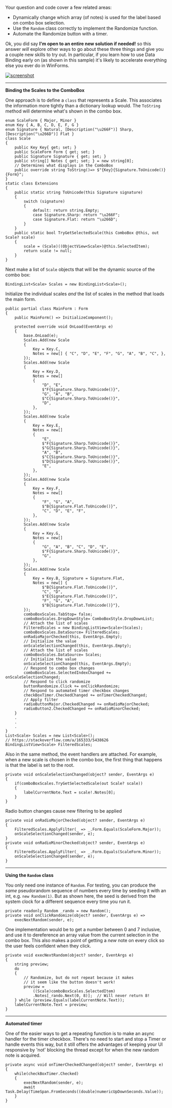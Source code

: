 Your question and code cover a few related areas:

- Dynamically change which array (of notes) is used for the label based on combo box selection.
- Use the `Random` class correctly to implement the Randomize function.
- Automate the Randomize button with a timer.

Ok, you did say **I'm open to an entire new solution if needed!** so this answer _will_ explore other ways to go about these three things and give you a couple new skills to try out. In particular, if you learn how to use Data Binding early on (as shown in this sample) it's likely to accelerate everything else you ever do in WinForms.

[![screenshot][1]][1]

***
**Binding the Scales to the ComboBox**

One approach is to define a `class` that represents a Scale. This associates the information more tightly than a dictionary lookup would. The `ToString` method will determine what's shown in the combo box.

    enum ScaleForm { Major, Minor }
    enum Key { A, B, C, D, E, F, G }
    enum Signature { Natural, [Description("\u266F")] Sharp, [Description("\u266D")] Flat }
    class Scale
    {
        public Key Key{ get; set; }
        public ScaleForm Form { get; set; }
        public Signature Signature { get; set; }
        public string[] Notes { get; set; } = new string[0];
        // Determines what displays in the ComboBox
        public override string ToString()=> $"{Key}{Signature.ToUnicode()} {Form}";
    }
    static class Extensions
    {
        public static string ToUnicode(this Signature signature)
        {
            switch (signature)
            {
                default: return string.Empty;
                case Signature.Sharp: return "\u266F";
                case Signature.Flat: return "\u266D";
            }
        }
        public static bool TryGetSelectedScale(this ComboBox @this, out Scale? scale)
        {
            scale = (Scale)((ObjectView<Scale>)@this.SelectedItem);
            return scale != null;
        }
    }

Next make a list of `Scale` objects that will be the dynamic source of the combo box:

    BindingList<Scale> Scales = new BindingList<Scale>();

Initialize the individual scales _and_ the list of scales in the method that loads the main form.

    public partial class MainForm : Form
    {
        public MainForm() => InitializeComponent();

        protected override void OnLoad(EventArgs e)
        {
            base.OnLoad(e);
            Scales.Add(new Scale
            {
                Key = Key.C,
                Notes = new[] { "C", "D", "E", "F", "G", "A", "B", "C", },
            });            
            Scales.Add(new Scale
            {
                Key = Key.D,
                Notes = new[] 
                { 
                    "D", "E", 
                    $"F{Signature.Sharp.ToUnicode()}", 
                    "G", "A", "B", 
                    $"C{Signature.Sharp.ToUnicode()}", 
                    "D", 
                },
            });
            Scales.Add(new Scale
            {
                Key = Key.E,
                Notes = new[] 
                { 
                    "E", 
                    $"F{Signature.Sharp.ToUnicode()}", 
                    $"G{Signature.Sharp.ToUnicode()}", 
                    "A", "B", 
                    $"C{Signature.Sharp.ToUnicode()}", 
                    $"D{Signature.Sharp.ToUnicode()}", 
                    "E", 
                },
            });
            Scales.Add(new Scale
            {
                Key = Key.F,
                Notes = new[] 
                { 
                    "F", "G", "A", 
                    $"B{Signature.Flat.ToUnicode()}", 
                    "C", "D", "E", "F",
                },
            });
            Scales.Add(new Scale
            {
                Key = Key.G,
                Notes = new[] 
                { 
                    "G", "A", "B", "C", "D", "E", 
                    $"F{Signature.Sharp.ToUnicode()}", 
                    "G", 
                },
            });
            Scales.Add(new Scale
            {
                Key = Key.B, Signature = Signature.Flat, 
                Notes = new[] { 
                    $"B{Signature.Flat.ToUnicode()}", 
                    "C", "D", 
                    $"E{Signature.Flat.ToUnicode()}", 
                    "F", "G", "A",
                    $"B{Signature.Flat.ToUnicode()}"},
            });
            comboBoxScales.TabStop= false;
            comboBoxScales.DropDownStyle= ComboBoxStyle.DropDownList;
            // Attach the list of scales
            FilteredScales = new BindingListView<Scale>(Scales);
            comboBoxScales.DataSource= FilteredScales;
            onRadioMajorChecked(this, EventArgs.Empty);
            // Initialize the value
            onScaleSelectionChanged(this, EventArgs.Empty);
            // Attach the list of scales
            comboBoxScales.DataSource= Scales;
            // Initialize the value
            onScaleSelectionChanged(this, EventArgs.Empty);
            // Respond to combo box changes
            comboBoxScales.SelectedIndexChanged += onScaleSelectionChanged;
            // Respond to click randomize
            buttonRandomize.Click += onClickRandomize;
            // Respond to automated timer checkbox changes
            checkBoxTimer.CheckedChanged += onTimerCheckedChanged;
            // Apply filter
            radioButtonMajor.CheckedChanged += onRadioMajorChecked;
            radioButton2.CheckedChanged += onRadioMinorChecked;
        }
        .
        .
        .
    }
    List<Scale> Scales = new List<Scale>();
    // https://stackoverflow.com/a/165333/5438626
    BindingListView<Scale> FilteredScales;

Also in the same method, the event handlers are attached. For example, when a new scale is chosen in the combo box, the first thing that happens is that the label is set to the root.

    private void onScaleSelectionChanged(object? sender, EventArgs e)
    {
        if(comboBoxScales.TryGetSelectedScale(out Scale? scale))
        {
            labelCurrentNote.Text = scale!.Notes[0];
        }
    }

Radio button changes cause new filtering to be applied

    private void onRadioMajorChecked(object? sender, EventArgs e)
    {
        FilteredScales.ApplyFilter(_ => _.Form.Equals(ScaleForm.Major));
        onScaleSelectionChanged(sender, e);
    }
    private void onRadioMinorChecked(object? sender, EventArgs e)
    {
        FilteredScales.ApplyFilter(_ => _.Form.Equals(ScaleForm.Minor));
        onScaleSelectionChanged(sender, e);
    }

***
**Using the `Random` class**

You only need one instance of `Random`. For testing, you can produce the _same_ pseudorandom sequence of numbers every time by seeding it with an int, e.g. `new Random(1)`. But as shown here, the seed is derived from the system clock for a different sequence every time you run it.

    private readonly Random _rando = new Random();
    private void onClickRandomize(object? sender, EventArgs e) =>
        execNextRandom(sender, e);

One implementation would be to get a number between 0 and 7 inclusive, and use it to dereference an array value from the current selection in the combo box. This also makes a point of getting a _new_ note on every click so the user feels confident when they click.

    private void execNextRandom(object? sender, EventArgs e)
    {
        string preview;
        do
        {
            // Randomize, but do not repeat because it makes
            // it seem like the button doesn't work!
            preview =
                ((Scale)comboBoxScales.SelectedItem)
                .Notes[_rando.Next(0, 8)];  // Will never return 8!
        } while (preview.Equals(labelCurrentNote.Text));
        labelCurrentNote.Text = preview;
    }

***
**Automated timer**

One of the easier ways to get a repeating function is to make an async handler for the timer checkbox. There's no need to start and stop a Timer or handle events this way, but it still offers the advantages of keeping your UI responsive by 'not' blocking the thread except for when the new random note is acquired. 

    private async void onTimerCheckedChanged(object? sender, EventArgs e)
    {
        while(checkBoxTimer.Checked) 
        {
            execNextRandom(sender, e);
            await Task.Delay(TimeSpan.FromSeconds((double)numericUpDownSeconds.Value));
        }
    }


  [1]: https://github.com/IVSoftware/scale-randomizer/blob/filter-data-source/scale-randomizer/Screenshots/screenshot.png
